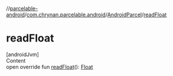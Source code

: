 //[parcelable-android](../../../index.md)/[com.chrynan.parcelable.android](../index.md)/[AndroidParcel](index.md)/[readFloat](read-float.md)



# readFloat  
[androidJvm]  
Content  
open override fun [readFloat](read-float.md)(): [Float](https://kotlinlang.org/api/latest/jvm/stdlib/kotlin/-float/index.html)  



